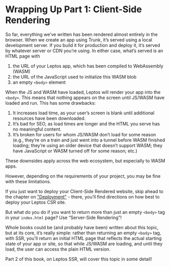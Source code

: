 # Wrapping Up Part 1: Client-Side Rendering

So far, everything we’ve written has been rendered almost entirely in the browser. When we create an app using Trunk, it’s served using a local development server. If you build it for production and deploy it, it’s served by whatever server or CDN you’re using. In either case, what’s served is an HTML page with

1. the URL of your Leptos app, which has been compiled to WebAssembly (WASM)
2. the URL of the JavaScript used to initialize this WASM blob
3. an empty `<body>` element

When the JS and WASM have loaded, Leptos will render your app into the `<body>`. This means that nothing appears on the screen until JS/WASM have loaded and run. This has some drawbacks:

1. It increases load time, as your user’s screen is blank until additional resources have been downloaded.
2. It’s bad for SEO, as load times are longer and the HTML you serve has no meaningful content.
3. It’s broken for users for whom JS/WASM don’t load for some reason (e.g., they’re on a train and just went into a tunnel before WASM finished loading; they’re using an older device that doesn’t support WASM; they have JavaScript or WASM turned off for some reason; etc.)

These downsides apply across the web ecosystem, but especially to WASM apps.

However, depending on the requirements of your project, you may be fine with these limitations.

If you just want to deploy your Client-Side Rendered website, skip ahead to the chapter on ["Deployment"](https://leptos-rs.github.io/leptos/deployment/index.html) - there, you'll find directions on how best to deploy your Leptos CSR site.


But what do you do if you want to return more than just an empty `<body>` tag in your `index.html` page? Use “Server-Side Rendering”!

Whole books could be (and probably have been) written about this topic, but at its core, it’s really simple: rather than returning an empty `<body>` tag, with SSR, you'll return an initial HTML page that reflects the actual starting state of your app or site, so that while JS/WASM are loading, and until they load, the user can access the plain HTML version.

Part 2 of this book, on Leptos SSR, will cover this topic in some detail!
